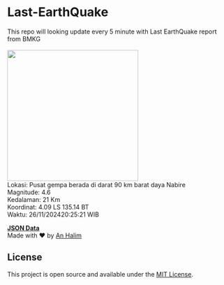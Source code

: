 # Last-EarthQuake
This repo will looking update every 5 minute with Last EarthQuake report from BMKG
<br>
<br>
<img src="https://static.bmkg.go.id/20241126202521.mmi.jpg" width="300"/>
<br>
Lokasi: Pusat gempa berada di darat 90 km barat daya Nabire <br>
Magnitude: 4.6 <br>
Kedalaman: 21 Km <br>
Koordinat: 4.09 LS 135.14 BT <br>
Waktu: 26/11/202420:25:21 WIB <br>

<a href="./data/data.json">**JSON Data**</a>
<br>
Made with ❤️ by <a href="https://github.com/an-halim">An Halim</a>
## License

This project is open source and available under the [MIT License](LICENSE).
